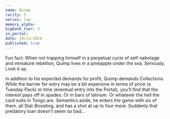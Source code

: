 ```yaml
---
name: Quimp
rarity: 5
series: low
memory_alpha:
bigbook_tier: 3
in_portal:
date: 19/11/2024
published: true
---
```


Fun fact: When not trapping himself in a perpetual cycle of self-sabotage and immature rebellion, Quimp lives in a pineapple under the sea. Seriously. Look it up.

In addition to his expected demands for profit, Quimp demands Collections. While the barrier for entry may be a bit expensive in terms of price (a Tuesday Pack) or time (eventual entry into the Portal), you’ll find that the interest pays off in spades. Or in bars of latinum. Or whatever the hell the card suits in Tongo are. Semantics aside, he enters the game with six of them, all Stat-Boosting, and has a shot at up to four more. Suddenly that predatory loan doesn’t seem so bad…
